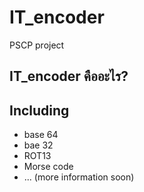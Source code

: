 # IT_encoder

PSCP project

## IT_encoder คืออะไร?

## Including
* base 64
* bae 32
* ROT13
* Morse code
* ... (more information soon)
